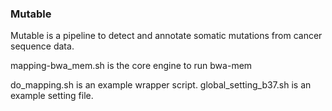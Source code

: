 ### Mutable
Mutable is a pipeline to detect and annotate somatic mutations from cancer sequence data. 

mapping-bwa_mem.sh is the core engine to run bwa-mem

do_mapping.sh is an example wrapper script.
global_setting_b37.sh is an example setting file. 
